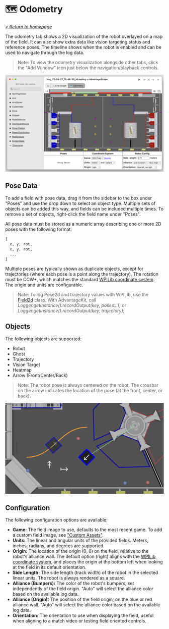 # 🗺 Odometry

_[< Return to homepage](/docs/INDEX.md)_

The odometry tab shows a 2D visualization of the robot overlayed on a map of the field. It can also show extra data like vision targeting status and reference poses. The timeline shows when the robot is enabled and can be used to navigate through the log data.

> Note: To view the odometry visualization alongside other tabs, click the "Add Window" icon just below the navigation/playback controls.

![Overview of odometry tab](/docs/resources/odometry/odometry-1.png)

## Pose Data

To add a field with pose data, drag it from the sidebar to the box under "Poses" and use the drop down to select an object type. Multiple sets of objects can be added this way, and fields can be included multiple times. To remove a set of objects, right-click the field name under "Poses".

All pose data must be stored as a numeric array describing one or more 2D poses with the following format:

```
[
  x, y, rot,
  x, y, rot,
  ...
]
```

Multiple poses are typically shown as duplicate objects, except for trajectories (where each pose is a point along the trajectory). The rotation must be CCW+, which matches the standard [WPILib coordinate system](https://docs.wpilib.org/en/stable/docs/software/advanced-controls/geometry/coordinate-systems.html). The origin and units are configurable.

> Note: To log Pose2d and trajectory values with WPILib, use the [Field2d](https://docs.wpilib.org/en/stable/docs/software/dashboards/glass/field2d-widget.html) class. With AdvantageKit, call _Logger.getInstance().recordOutput(key, poses...);_ or _Logger.getInstance().recordOutput(key, trajectory);_

## Objects

The following objects are supported:

- Robot
- Ghost
- Trajectory
- Vision Target
- Heatmap
- Arrow (Front/Center/Back)

> Note: The robot pose is always centered on the robot. The crossbar on the arrow indicates the location of the pose (at the front, center, or back).

![Odometry with objects](/docs/resources/odometry/odometry-2.png)

## Configuration

The following configuration options are available:

- **Game:** The field image to use, defaults to the most recent game. To add a custom field image, see ["Custom Assets"](/docs/CUSTOM-ASSETS.md).
- **Units:** The linear and angular units of the provided fields. Meters, inches, radians, and degrees are supported.
- **Origin:** The location of the origin (0, 0) on the field, relative to the robot's alliance wall. The default option (right) aligns with the [WPILib coordinate system](https://docs.wpilib.org/en/stable/docs/software/advanced-controls/geometry/coordinate-systems.html), and places the origin at the bottom left when looking at the field in its default orientation.
- **Side Length:** The side length (track width) of the robot in the selected linear units. The robot is always rendered as a square.
- **Alliance (Bumpers):** The color of the robot's bumpers, set independently of the field origin. "Auto" will select the alliance color based on the available log data.
- **Alliance (Origin):** The position of the field origin, on the blue or red alliance wall. "Auto" will select the alliance color based on the available log data.
- **Orientation:** The orientation to use when displaying the field, useful when aligning to a match video or testing field oriented controls.
